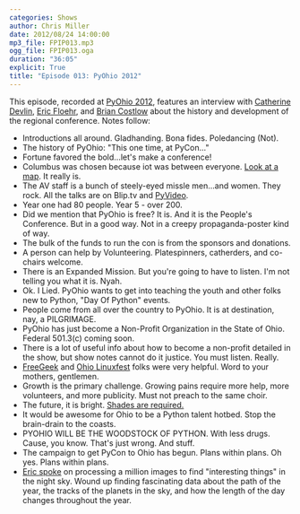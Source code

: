 ```yaml
---
categories: Shows
author: Chris Miller
date: 2012/08/24 14:00:00
mp3_file: FPIP013.mp3
ogg_file: FPIP013.oga
duration: "36:05"
explicit: True
title: "Episode 013: PyOhio 2012"
---
```

This episode, recorded at [PyOhio 2012][PyOhio], features an interview with [Catherine Devlin][cd], [Eric Floehr][ef], and [Brian Costlow][bc] about the history and development of the regional conference. Notes follow:

 * Introductions all around. Gladhanding. Bona fides. Poledancing (Not).
 * The history of PyOhio: "This one time, at PyCon..."
 * Fortune favored the bold...let's make a conference!
 * Columbus was chosen because iot was between everyone. [Look at a map][columbus]. It really is.
 * The AV staff is a bunch of steely-eyed missle men...and women. They rock. All the talks are on Blip.tv and [PyVideo][pyvideo].
 * Year one had 80 people. Year 5 - over 200.
 * Did we mention that PyOhio is free? It is. And it is the People's Conference. But in a good way. Not in a creepy propaganda-poster kind of way.
 * The bulk of the funds to run the con is from the sponsors and donations.
 * A person can help by Volunteering. Platespinners, catherders, and co-chairs welcome.
 * There is an Expanded Mission. But you're going to have to listen. I'm not telling you what it is. Nyah.
 * Ok. I Lied. PyOhio wants to get into teaching the youth and other folks new to Python, "Day Of Python" events.
 * People come from all over the country to PyOhio. It is at destination, nay, a PILGRIMAGE.
 * PyOhio has just become a Non-Profit Organization in the State of Ohio. Federal 501.3(c) coming soon.
 * There is a lot of useful info about how to become a non-profit detailed in the show, but show notes cannot do it justice. You must listen. Really.
 * [FreeGeek][fg] and [Ohio Linuxfest][olf] folks were very helpful. Word to your mothers, gentlemen.
 * Growth is the primary challenge. Growing pains require more help, more volunteers, and more publicity. Must not preach to the same choir.
 * The future, it is bright. [Shades are required.][shades]
 * It would be awesome for Ohio to be a Python talent hotbed. Stop the brain-drain to the coasts.
 * PYOHIO WILL BE THE WOODSTOCK OF PYTHON. With less drugs. Cause, you know. That's just wrong. And stuff.
 * The campaign to get PyCon to Ohio has begun. Plans within plans. Oh yes. Plans within plans.
 * [Eric spoke][Eric's slides] on processing a million images to find "interesting things" in the night sky. Wound up finding fascinating data about the path of the year, the tracks of the planets in the sky, and how the length of the day changes throughout the year.


 [PyOhio]: http://pyohio.org
 [Eric's slides]: http://bit.ly/ospw-talk
 [cd]: http://catherinedevlin.blogspot.com/
 [ef]: http://www.linkedin.com/in/floehr
 [bc]: http://www.linkedin.com/in/briancostlow
 [columbus]: https://maps.google.com/maps?q=columbus+ohio&ie=UTF-8&hq=&hnear=0x883889c1b990de71:0xe43266f8cfb1b533,Columbus,+OH&gl=us&ei=M6s6UPKGJoHH6wHZ44DwBA&ved=0CLcBELYD
 [pyvideo]: http://pyvideo.org/
 [fg]: http://freegeekcolumbus.org/
 [olf]: http://ohiolinux.org/
 [shades]: http://www.youtube.com/watch?v=8qrriKcwvlY


